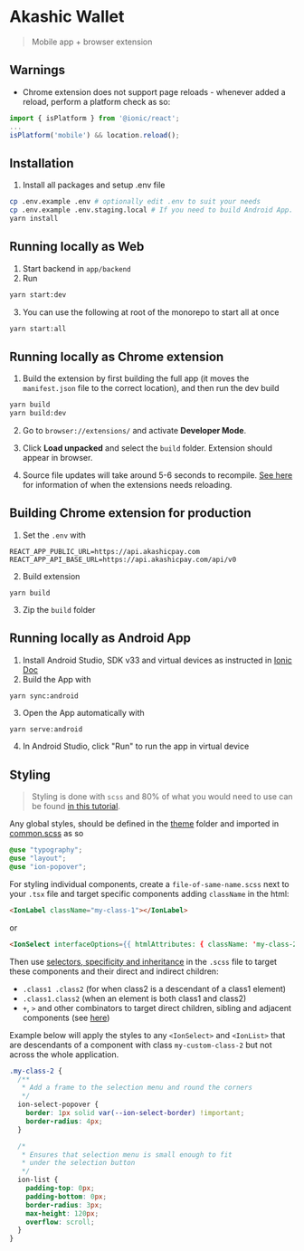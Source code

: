 # Akashic Wallet

> Mobile app + browser extension

## Warnings

- Chrome extension does not support page reloads - whenever added a reload, perform a platform check as so:

```ts
import { isPlatform } from '@ionic/react';
...
isPlatform('mobile') && location.reload();
```

## Installation

1. Install all packages and setup .env file

```sh
cp .env.example .env # optionally edit .env to suit your needs
cp .env.example .env.staging.local # If you need to build Android App. Copy as .env.production.local for production env
yarn install
```

## Running locally as Web

1. Start backend in `app/backend`
2. Run

```sh
yarn start:dev
```

3. You can use the following at root of the monorepo to start all at once

```sh
yarn start:all
```

## Running locally as Chrome extension

1. Build the extension by first building the full app (it moves the `manifest.json` file to the correct location), and then run the dev build

```sh
yarn build
yarn build:dev
```

2. Go to `browser://extensions/` and activate **Developer Mode**.

3. Click **Load unpacked** and select the `build` folder. Extension should appear in browser.

4. Source file updates will take around 5-6 seconds to recompile. [See here](https://developer.chrome.com/docs/extensions/mv3/getstarted/development-basics/#reload) for information of when the extensions needs reloading.

## Building Chrome extension for production

1. Set the `.env` with

```text
REACT_APP_PUBLIC_URL=https://api.akashicpay.com
REACT_APP_API_BASE_URL=https://api.akashicpay.com/api/v0
```

2. Build extension

```shell
yarn build
```

3. Zip the `build` folder

## Running locally as Android App

1. Install Android Studio, SDK v33 and virtual devices as instructed in [Ionic Doc](https://ionicframework.com/docs/v6/developing/android)
2. Build the App with

```sh
yarn sync:android
```

3. Open the App automatically with

```shell
yarn serve:android
```

4. In Android Studio, click "Run" to run the app in virtual device

## Styling

> Styling is done with `scss` and 80% of what you would need to use can be found [in this tutorial](https://sass-lang.com/guide/#variables).

Any global styles, should be defined in the [theme](./src/theme/) folder and imported in [common.scss](./src/theme/common.scss) as so

```scss
@use "typography";
@use "layout";
@use "ion-popover";
```

For styling individual components, create a `file-of-same-name.scss` next to your `.tsx` file and target specific components adding `className` in the html:

```html
<IonLabel className="my-class-1"></IonLabel>
```

or

```html
<IonSelect interfaceOptions={{ htmlAttributes: { className: 'my-class-2'}}}>
```

Then use [selectors, specificity and inheritance](https://developer.mozilla.org/en-US/docs/Learn/CSS/Building_blocks/Cascade_and_inheritance) in the `.scss` file to target these components and their direct and indirect children:

- `.class1 .class2` (for when class2 is a descendant of a class1 element)
- `.class1.class2` (when an element is both class1 and class2)
- `+`, `>` and other combinators to target direct children, sibling and adjacent components (see [here](https://developer.mozilla.org/en-US/docs/Learn/CSS/Building_blocks/Selectors/Combinators))

Example below will apply the styles to any `<IonSelect>` and `<IonList>` that are descendants of a component with class `my-custom-class-2` but not across the whole application.

```scss
.my-class-2 {
  /**
   * Add a frame to the selection menu and round the corners
   */
  ion-select-popover {
    border: 1px solid var(--ion-select-border) !important;
    border-radius: 4px;
  }

  /*
   * Ensures that selection menu is small enough to fit
   * under the selection button
   */
  ion-list {
    padding-top: 0px;
    padding-bottom: 0px;
    border-radius: 3px;
    max-height: 120px;
    overflow: scroll;
  }
}
```
